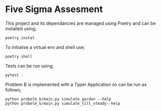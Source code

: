 # Five Sigma Assesment

This project and its dependancies are managed using Poetry and can be installed using;

```
poetry instal
```

To initialise a virtual env and shell use;

```
poetry shell
```

Tests can be run using;

```
pytest .
```

Problem B is implemented with a Typer Application so can be run as follows;

```
python probelm_b/main.py simulate_garden --help
python probelm_b/main.py simulate_till_steady--help
```

